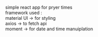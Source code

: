 simple react app for pryer times <br/>
framework used :  <br/>
    material UI -> for styling <br/>
    axios -> to fetch api <br/>
    moment -> for date and time manuiplation <br/>



